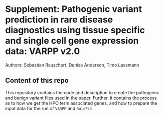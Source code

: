 # Supplement: Pathogenic variant prediction in rare disease diagnostics using tissue specific and single cell gene expression data: VARPP v2.0 
Authors: Sebastian Rauschert, Denise Anderson, Timo Lassmann

## Content of this repo
This repository contains the code and description to create the pathogenic and benign variant files used in the paper.
Further, it contains the process as to how we get the HPO term associated genes, and how to prepare the input data for the run of `VARPP` and `RuleFit`.

